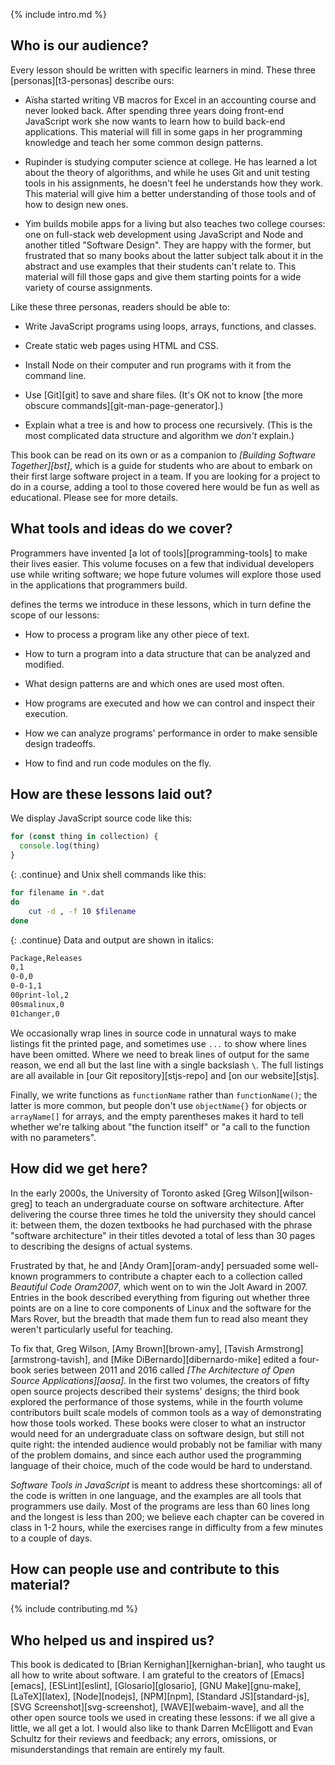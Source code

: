 ---
---

{% include intro.md %}

## Who is our audience?

Every lesson should be written with specific learners in mind.
These three [personas][t3-personas] describe ours:

-   Aïsha started writing VB macros for Excel in an accounting course and never looked back.
    After spending three years doing front-end JavaScript work
    she now wants to learn how to build back-end applications.
    This material will fill in some gaps in her programming knowledge
    and teach her some common design patterns.

-   Rupinder is studying computer science at college.
    He has learned a lot about the theory of algorithms,
    and while he uses Git and unit testing tools in his assignments,
    he doesn't feel he understands how they work.
    This material will give him a better understanding of those tools
    and of how to design new ones.

-   Yim builds mobile apps for a living
    but also teaches two college courses:
    one on full-stack web development using JavaScript and Node
    and another titled "Software Design".
    They are happy with the former,
    but frustrated that so many books about the latter subject talk about it in the abstract
    and use examples that their students can't relate to.
    This material will fill those gaps
    and give them starting points for a wide variety of course assignments.

Like these three personas, readers should be able to:

-   Write JavaScript programs using loops, arrays, functions, and classes.

-   Create static web pages using HTML and CSS.

-   Install Node on their computer
    and run programs with it from the command line.

-   Use [Git][git] to save and share files.
    (It's OK not to know [the more obscure commands][git-man-page-generator].)

-   Explain what a tree is and how to process one recursively.
    (This is the most complicated data structure and algorithm we *don't* explain.)

This book can be read on its own or as a companion to *[Building Software Together][bst]*,
which is a guide for students who are about to embark on their first large software project in a team.
If you are looking for a project to do in a course,
adding a tool to those covered here would be fun as well as educational.
Please see <span x="conclusion"/> for more details.

## What tools and ideas do we cover?

Programmers have invented [a lot of tools][programming-tools] to make their lives easier.
This volume focuses on a few that individual developers use while writing software;
we hope future volumes
will explore those used in the applications that programmers build.

<span x="glossary"/> defines the terms we introduce in these lessons,
which in turn define the scope of our lessons:

-   How to process a program like any other piece of text.

-   How to turn a program into a data structure that can be analyzed and modified.

-   What design patterns are and which ones are used most often.

-   How programs are executed and how we can control and inspect their execution.

-   How we can analyze programs' performance in order to make sensible design tradeoffs.

-   How to find and run code modules on the fly.

## How are these lessons laid out?

We display JavaScript source code like this:

```js
for (const thing in collection) {
  console.log(thing)
}
```

{: .continue}
and Unix shell commands like this:

```sh
for filename in *.dat
do
    cut -d , -f 10 $filename
done
```

{: .continue}
Data and output are shown in italics:

```txt
Package,Releases
0,1
0-0,0
0-0-1,1
00print-lol,2
00smalinux,0
01changer,0
```

We occasionally wrap lines in source code in unnatural ways to make listings fit the printed page,
and sometimes use `...` to show where lines have been omitted.
Where we need to break lines of output for the same reason,
we end all but the last line with a single backslash `\`.
The full listings are all available in [our Git repository][stjs-repo]
and [on our website][stjs].

Finally,
we write functions as `functionName` rather than `functionName()`;
the latter is more common,
but people don't use `objectName{}` for objects or `arrayName[]` for arrays,
and the empty parentheses makes it hard to tell
whether we're talking about "the function itself" or "a call to the function with no parameters".

## How did we get here?

In the early 2000s,
the <span i="University of Toronto">University of Toronto</span> asked <span i="Wilson, Greg">[Greg Wilson][wilson-greg]</span>
to teach an undergraduate course on software architecture.
After delivering the course three times he told the university they should cancel it:
between them,
the dozen textbooks he had purchased with the phrase "software architecture" in their titles
devoted a total of less than 30 pages to describing the designs of actual systems.

Frustrated by that,
he and <span i="Oram, Andy">[Andy Oram][oram-andy]</span> persuaded some well-known programmers to contribute a chapter each
to a collection called *Beautiful Code* <cite>Oram2007</cite>,
which went on to win the Jolt Award in 2007.
Entries in the book described everything from figuring out whether three points are on a line
to core components of Linux
and the software for the Mars Rover,
but the breadth that made them fun to read
also meant they weren't particularly useful for teaching.

To fix that,
Greg Wilson, <span i="Brown, Amy">[Amy Brown][brown-amy]</span>,
<span i="Armstrong, Tavish">[Tavish Armstrong][armstrong-tavish]</span>,
and <span i="DiBernardo, Mike">[Mike DiBernardo][dibernardo-mike]</span>
edited a four-book series between 2011 and 2016 called *[The Architecture of Open Source Applications][aosa]*.
In the first two volumes,
the creators of fifty open source projects described their systems' designs;
the third book explored the performance of those systems,
while in the fourth volume contributors built scale models of common tools
as a way of demonstrating how those tools worked.
These books were closer to what an instructor would need for an undergraduate class on software design,
but still not quite right:
the intended audience would probably not be familiar with many of the problem domains,
and since each author used the programming language of their choice,
much of the code would be hard to understand.

*Software Tools in JavaScript* is meant to address these shortcomings:
all of the code is written in one language,
and the examples are all tools that programmers use daily.
Most of the programs are less than 60 lines long and the longest is less than 200;
we believe each chapter can be covered in class in 1-2 hours,
while the exercises range in difficulty from a few minutes to a couple of days.

## How can people use and contribute to this material?

{% include contributing.md %}

## Who helped us and inspired us?

This book is dedicated to <span i="Kernighan, Brian">[Brian Kernighan][kernighan-brian]</span>,
who taught us all how to write about software.
I am grateful to the creators of [Emacs][emacs],
[ESLint][eslint],
[Glosario][glosario],
[GNU Make][gnu-make],
[LaTeX][latex],
[Node][nodejs],
[NPM][npm],
[Standard JS][standard-js],
[SVG Screenshot][svg-screenshot],
[WAVE][webaim-wave],
and all the other open source tools we used in creating these lessons:
if we all give a little,
we all get a lot.
I would also like to thank Darren McElligott and Evan Schultz
for their reviews and feedback;
any errors, omissions, or misunderstandings that remain are entirely my fault.
